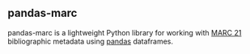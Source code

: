 pandas-marc
-----------

pandas-marc is a lightweight Python library for working with [MARC 21] bibliographic metadata using [pandas] dataframes.

[MARC 21]: https://www.loc.gov/marc/bibliographic/
[pandas]: http://pandas.pydata.org/
